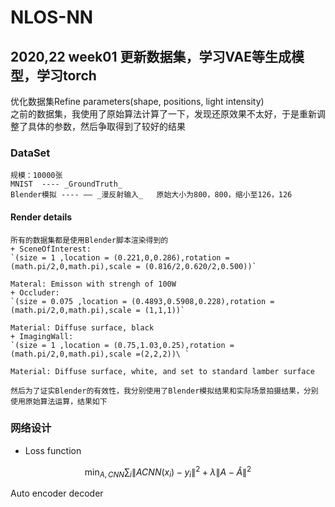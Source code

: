 # NLOS-NN
## 2020,22 week01 更新数据集，学习VAE等生成模型，学习torch
优化数据集Refine parameters(shape, positions, light intensity)  
之前的数据集，我使用了原始算法计算了一下，发现还原效果不太好，于是重新调整了具体的参数，然后争取得到了较好的结果  
### DataSet 

	规模：10000张  
	MNIST  ---- _GroundTruth_  
	Blender模拟 ---- —— _漫反射输入_   原始大小为800，800，缩小至126，126
#### Render details


	所有的数据集都是使用Blender脚本渲染得到的
	+ SceneOfInterest: 
	`(size = 1 ,location = (0.221,0,0.286),rotation = (math.pi/2,0,math.pi),scale = (0.816/2,0.620/2,0.500))`

	Materal: Emisson with strengh of 100W
	+ Occluder: 
	`(size = 0.075 ,location = (0.4893,0.5908,0.228),rotation = (math.pi/2,0,math.pi),scale = (1,1,1))`

	Material: Diffuse surface, black
	+ ImagingWall:
	`(size = 1 ,location = (0.75,1.03,0.25),rotation = (math.pi/2,0,math.pi),scale =(2,2,2))\ `

	Material: Diffuse surface, white, and set to standard lamber surface

	然后为了证实Blender的有效性，我分别使用了Blender模拟结果和实际场景拍摄结果，分别使用原始算法运算，结果如下

### 网络设计

+ Loss function 

$$ \min_{A, CNN} \sum_i \| A CNN(x_i) - y_i \|^2 + \lambda \| A - \hat{A} \|^2$$

Auto encoder decoder 
